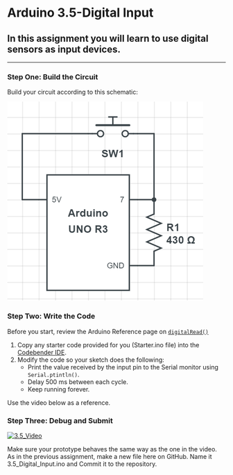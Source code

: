 # Arduino 3.5-Digital Input
## In this assignment you will learn to use digital sensors as input devices.  

---

### Step One: Build the Circuit

Build your circuit according to this schematic:

![pulldown circuit](https://github.com/WHS-Robotics-Classes/3.5-Digital_Input/blob/main/pulldown.PNG?raw=true)

### Step Two: Write the Code

Before you start, review the Arduino Reference page on [`digitalRead()`](https://www.arduino.cc/reference/en/language/functions/digital-io/digitalread/)

1. Copy any starter code provided for you (Starter.ino file) into the [Codebender IDE](https://edu.codebender.cc/class/1ajtp).
2. Modify the code so your sketch does the following:
    - Print the value received by the input pin to the Serial monitor using `Serial.ptintln()`.
    - Delay 500 ms between each cycle.
    - Keep running forever.

Use the video below as a reference.

### Step Three: Debug and Submit

[![3.5_Video](http://img.youtube.com/vi/YLVuv-kYwoE/0.jpg)](https://www.youtube.com/watch?v=YLVuv-kYwoE "3.5-Digital Input Video")

Make sure your prototype behaves the same way as the one in the video. As in the previous assignment, make a new file here on GitHub. Name it 3.5_Digital_Input.ino and Commit it to the repository.
